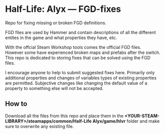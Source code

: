 # Half-Life: Alyx — FGD-fixes
Repo for fixing missing or broken FGD definitions.

FGD files are used by Hammer and contain descriptions of all the different entites in the game and what properties they have, etc.


With the offcial Steam Workshop tools comes the official FGD files.
However some have experienced broken maps and prefabs after the switch.
This repo is dedicated to storing fixes that can be solved using the FGD files.

I encourage anyone to help to submit suggested fixes here.
Primarily only additional properties and changes of variables types of existing properties are permitted.
Subjective changes like changing the default value of a property to something else will not be accepted.


## How to
Download all the files from this repo and place them in the **\<YOUR-STEAM-LIBRARY\>/steamapps/common/Half-Life Alyx/game/hlvr**
folder and make sure to overwrite any existing file.
